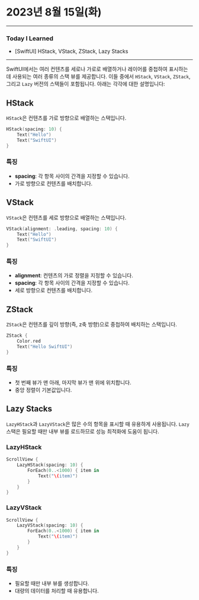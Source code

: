 # 2023년 8월 15일(화)

---

### Today I Learned 

- [SwiftUI] HStack, VStack, ZStack, Lazy Stacks

---

SwiftUI에서는 여러 컨텐츠를 세로나 가로로 배열하거나 레이어를 중첩하여 표시하는 데 사용되는 여러 종류의 스택 뷰를 제공합니다. 이들 중에서 `HStack`, `VStack`, `ZStack`, 그리고 `Lazy` 버전의 스택들이 포함됩니다. 아래는 각각에 대한 설명입니다:

## HStack

`HStack`은 컨텐츠를 가로 방향으로 배열하는 스택입니다.

```swift
HStack(spacing: 10) {
    Text("Hello")
    Text("SwiftUI")
}
```

### 특징

- **spacing**: 각 항목 사이의 간격을 지정할 수 있습니다.
- 가로 방향으로 컨텐츠를 배치합니다.

## VStack

`VStack`은 컨텐츠를 세로 방향으로 배열하는 스택입니다.

```swift
VStack(alignment: .leading, spacing: 10) {
    Text("Hello")
    Text("SwiftUI")
}
```

### 특징

- **alignment**: 컨텐츠의 가로 정렬을 지정할 수 있습니다.
- **spacing**: 각 항목 사이의 간격을 지정할 수 있습니다.
- 세로 방향으로 컨텐츠를 배치합니다.

## ZStack

`ZStack`은 컨텐츠를 깊이 방향(즉, z축 방향)으로 중첩하여 배치하는 스택입니다.

```swift
ZStack {
    Color.red
    Text("Hello SwiftUI")
}
```

### 특징

- 첫 번째 뷰가 맨 아래, 마지막 뷰가 맨 위에 위치합니다.
- 중앙 정렬이 기본값입니다.

## Lazy Stacks

`LazyHStack`과 `LazyVStack`은 많은 수의 항목을 표시할 때 유용하게 사용됩니다. `Lazy` 스택은 필요할 때만 내부 뷰를 로드하므로 성능 최적화에 도움이 됩니다.

### LazyHStack

```swift
ScrollView {
    LazyHStack(spacing: 10) {
        ForEach(0..<1000) { item in
            Text("\(item)")
        }
    }
}
```

### LazyVStack

```swift
ScrollView {
    LazyVStack(spacing: 10) {
        ForEach(0..<1000) { item in
            Text("\(item)")
        }
    }
}
```

### 특징

- 필요할 때만 내부 뷰를 생성합니다.
- 대량의 데이터를 처리할 때 유용합니다.